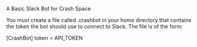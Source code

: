 
A Basic Slack Bot for Crash Space

You must create a file called .crashbot in your home directory that contains the token the bot should use to connect to Slack. The file is of the form:

[CrashBot]
token = API_TOKEN
